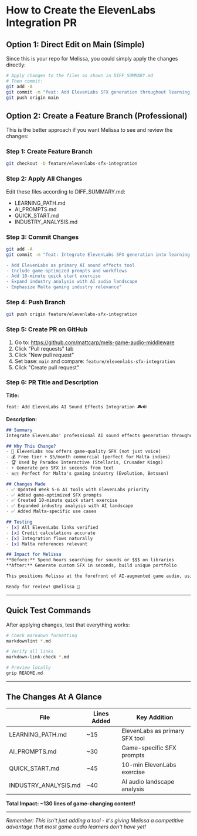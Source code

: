 # How to Create the ElevenLabs Integration PR

## Option 1: Direct Edit on Main (Simple)

Since this is your repo for Melissa, you could simply apply the changes directly:

```bash
# Apply changes to the files as shown in DIFF_SUMMARY.md
# Then commit:
git add -A
git commit -m "feat: Add ElevenLabs SFX generation throughout learning path"
git push origin main
```

## Option 2: Create a Feature Branch (Professional)

This is the better approach if you want Melissa to see and review the changes:

### Step 1: Create Feature Branch
```bash
git checkout -b feature/elevenlabs-sfx-integration
```

### Step 2: Apply All Changes
Edit these files according to DIFF_SUMMARY.md:
- LEARNING_PATH.md
- AI_PROMPTS.md  
- QUICK_START.md
- INDUSTRY_ANALYSIS.md

### Step 3: Commit Changes
```bash
git add -A
git commit -m "feat: Integrate ElevenLabs SFX generation into learning path

- Add ElevenLabs as primary AI sound effects tool
- Include game-optimized prompts and workflows
- Add 10-minute quick start exercise  
- Expand industry analysis with AI audio landscape
- Emphasize Malta gaming industry relevance"
```

### Step 4: Push Branch
```bash
git push origin feature/elevenlabs-sfx-integration
```

### Step 5: Create PR on GitHub

1. Go to: https://github.com/mattcarp/mels-game-audio-middleware
2. Click "Pull requests" tab
3. Click "New pull request"
4. Set base: `main` and compare: `feature/elevenlabs-sfx-integration`
5. Click "Create pull request"

### Step 6: PR Title and Description

**Title:**
```
feat: Add ElevenLabs AI Sound Effects Integration 🎮🔊
```

**Description:**
```markdown
## Summary
Integrate ElevenLabs' professional AI sound effects generation throughout Melissa's learning path, providing access to cutting-edge tools that reduce sound design costs by 90%+ while accelerating portfolio development.

## Why This Change?
- 🎯 ElevenLabs now offers game-quality SFX (not just voice)
- 💰 Free tier + $5/month commercial (perfect for Malta indies)
- 🏆 Used by Paradox Interactive (Stellaris, Crusader Kings)
- ⚡ Generate pro SFX in seconds from text
- 🇲🇹 Perfect for Malta's gaming industry (Evolution, Betsson)

## Changes Made
- ✅ Updated Week 5-6 AI tools with ElevenLabs priority
- ✅ Added game-optimized SFX prompts
- ✅ Created 10-minute quick start exercise
- ✅ Expanded industry analysis with AI landscape
- ✅ Added Malta-specific use cases

## Testing
- [x] All ElevenLabs links verified
- [x] Credit calculations accurate
- [x] Integration flows naturally
- [x] Malta references relevant

## Impact for Melissa
**Before:** Spend hours searching for sounds or $$$ on libraries
**After:** Generate custom SFX in seconds, build unique portfolio

This positions Melissa at the forefront of AI-augmented game audio, using the same tools as AAA studios while maintaining indie accessibility.

Ready for review! @melissa 🚀
```

---

## Quick Test Commands

After applying changes, test that everything works:

```bash
# Check markdown formatting
markdownlint *.md

# Verify all links
markdown-link-check *.md

# Preview locally
grip README.md
```

---

## The Changes At A Glance

| File | Lines Added | Key Addition |
|------|------------|--------------|
| LEARNING_PATH.md | ~15 | ElevenLabs as primary SFX tool |
| AI_PROMPTS.md | ~30 | Game-specific SFX prompts |
| QUICK_START.md | ~45 | 10-min ElevenLabs exercise |
| INDUSTRY_ANALYSIS.md | ~40 | AI audio landscape analysis |

**Total Impact: ~130 lines of game-changing content!**

---

*Remember: This isn't just adding a tool - it's giving Melissa a competitive advantage that most game audio learners don't have yet!*
